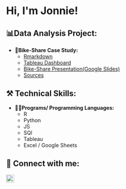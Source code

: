 <h1>Hi, I'm Jonnie! <br/>

<h2>📊Data Analysis Project:</h2>

- <b>🚴Bike-Share Case Study:</b>
  - [Rmarkdown](https://github.com/Jonniesam/bike_share_case_study)
  - [Tableau Dashboard](https://public.tableau.com/app/profile/jonnie.samaniego/viz/Bike-ShareDashboard_16914537411100/Dashboard1#1)
  - [Bike-Share Presentation(Google Slides)](https://docs.google.com/presentation/d/1SXjyLuNCBBa2vnWE2IGLTnhM8TayhBBV-f0Jo6ijnL0/edit?usp=sharing)
  - [Sources](https://divvy-tripdata.s3.amazonaws.com/index.html)

<h2> ⚒️ Technical Skills:</h2>

- <b>👨‍💻Programs/ Programming Languages:</b>
  - R
  - Python
  - JS
  - SQl
  - Tableau
  - Excel / Google Sheets


<h2> 🔗 Connect with me:</h2>

[<img align="left" alt="JoshMadakor | LinkedIn" width="22px" src="https://cdn.jsdelivr.net/npm/simple-icons@v3/icons/linkedin.svg" />][linkedin]

[linkedin]: https://www.linkedin.com/in/jonnie-samaniego/

<!--
**joshmadakor1/joshmadakor1** is a ✨ _special_ ✨ repository because its `README.md` (this file) appears on your GitHub profile.

Here are some ideas to get you started:

- 🔭 I’m currently working on ...
- 🌱 I’m currently learning ...
- 👯 I’m looking to collaborate on ...
- 🤔 I’m looking for help with ...
- 💬 Ask me about ...
- 📫 How to reach me: ...
- 😄 Pronouns: ...
- ⚡ Fun fact: ...
-->
